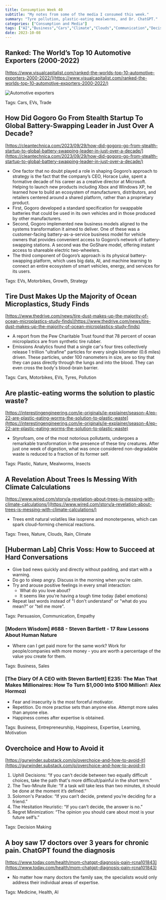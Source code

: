 ```yaml
---
title: Consumption Week 40
subtitle: "My notes from some of the media I consumed this week."
summary: "Tyre pollution, plastic-eating mealworms, and Dr. ChatGPT."
categories: ["Consumption and Media"]
tags: ["AI","Business","Cars","Climate","Clouds","Communication","Decision Making","Empathy","Entrepreneurship","EVs","Expertise","Growth","Happiness","Health","Insects","Learning","Mealworms","Medicine","Motivation","Motorbikes","Nature","Persuasion","Plastic","Pollution","Rain","Sales","Strategy","Trade","Trees","Tyres"]
date: 2023-10-08
---
```

## Ranked: The World’s Top 10 Automotive Exporters (2000-2022)

[https://www.visualcapitalist.com/ranked-the-worlds-top-10-automotive-exporters-2000-2022/](https://www.visualcapitalist.com/ranked-the-worlds-top-10-automotive-exporters-2000-2022/)

![Automotive exporters](/images/sections/consumption-and-media/week40.png)

Tags: Cars, EVs, Trade

## How Did Gogoro Go From Stealth Startup To Global Battery-Swapping Leader in Just Over A Decade?

[https://cleantechnica.com/2023/09/29/how-did-gogoro-go-from-stealth-startup-to-global-battery-swapping-leader-in-just-over-a-decade/](https://cleantechnica.com/2023/09/29/how-did-gogoro-go-from-stealth-startup-to-global-battery-swapping-leader-in-just-over-a-decade/)

- One factor that no doubt played a role in shaping Gogoro’s approach to strategy is the fact that the company’s CEO, Horace Luke, spent a formative decade of his career as a creative director at Microsoft. Helping to launch new products including Xbox and Windows XP, he learned how to build an ecosystem of manufacturers, distributors, and retailers centered around a shared platform, rather than a proprietary product.
- First, Gogoro developed a standard specification for swappable batteries that could be used in its own vehicles and in those produced by other manufacturers.
- Second, Gogoro implemented new business models aligned to the systems transformation it aimed to deliver. One of these was a customer-facing battery-as-a-service business model for vehicle owners that provides convenient access to Gogoro’s network of battery-swapping stations. A second was the GoShare model, offering instant access to shareable electric two-wheelers.
- The third component of Gogoro’s approach is its physical battery-swapping platform, which uses big data, AI, and machine learning to connect an entire ecosystem of smart vehicles, energy, and services for its users.

Tags: EVs, Motorbikes, Growth, Strategy

## Tire Dust Makes Up the Majority of Ocean Microplastics, Study Finds

[https://www.thedrive.com/news/tire-dust-makes-up-the-majority-of-ocean-microplastics-study-finds](https://www.thedrive.com/news/tire-dust-makes-up-the-majority-of-ocean-microplastics-study-finds)

- A report from the Pew Charitable Trust found that 78 percent of ocean microplastics are from synthetic tire rubber.
- Emissions Analytics found that a single car's four tires collectively release 1 trillion "ultrafine" particles for every single kilometer (0.6 miles) driven. These particles, under 100 nanometers in size, are so tiny that they can pass directly through the lungs and into the blood. They can even cross the body's blood-brain barrier.

Tags: Cars, Motorbikes, EVs, Tyres, Pollution

## Are plastic-eating worms the solution to plastic waste?

[https://interestingengineering.com/ie-originals/ie-explainer/season-4/ep-22-are-plastic-eating-worms-the-solution-to-plastic-waste](https://interestingengineering.com/ie-originals/ie-explainer/season-4/ep-22-are-plastic-eating-worms-the-solution-to-plastic-waste)

- Styrofoam, one of the most notorious pollutants, undergoes a remarkable transformation in the presence of these tiny creatures. After just one week of digestion, what was once considered non-degradable waste is reduced to a fraction of its former self.

Tags: Plastic, Nature, Mealworms, Insects

## A Revelation About Trees Is Messing With Climate Calculations

[https://www.wired.com/story/a-revelation-about-trees-is-messing-with-climate-calculations/](https://www.wired.com/story/a-revelation-about-trees-is-messing-with-climate-calculations/)

- Trees emit natural volatiles like isoprene and monoterpenes, which can spark cloud-forming chemical reactions.

Tags: Trees, Nature, Clouds, Rain, Climate

## [Huberman Lab] Chris Voss: How to Succeed at Hard Conversations

- Give bad news quickly and directly without padding, and start with a warning.
- Do go to sleep angry. Discuss in the morning when you're calm.
- Try and arouse positive feelings in every small interaction:
    - What do you love about?
    - It seems like you're having a tough time today (label emotions)
- Repeat last words instead of "I don't understand" or "what do you mean?" or "tell me more".

Tags: Persuasion, Communication, Empathy

### [Modern Wisdom] #688 - Steven Bartlett - 17 Raw Lessons About Human Nature

- Where can I get paid more for the same work? Work for people/companies with more money - you are worth a percentage of the value you create for them.

Tags: Business, Sales

### [The Diary Of A CEO with Steven Bartlett] E235: The Man That Makes Millionaires: How To Turn $1,000 Into $100 Million!: Alex Hormozi

- Fear and insecurity is the most forceful motivator.
- Repetition. Do more practise sets than anyone else. Attempt more sales than anyone else.
- Happiness comes after expertise is obtained.

Tags: Business, Entrepreneurship, Happiness, Expertise, Learning, Motivation

## Overchoice and How to Avoid it

[https://gurwinder.substack.com/p/overchoice-and-how-to-avoid-it](https://gurwinder.substack.com/p/overchoice-and-how-to-avoid-it)

1. Uphill Decisions: “If you can't decide between two equally difficult choices, take the path that's more difficult/painful in the short term.”
2. The Two-Minute Rule: “If a task will take less than two minutes, it should be done at the moment it’s defined.”
3. Solomon's Paradox: “If you can’t decide, pretend you’re deciding for a friend.”
4. The Hesitation Heuristic: “If you can’t decide, the answer is no.”
5. Regret Minimization: “The opinion you should care about most is your future self’s.”

Tags: Decision Making

## A boy saw 17 doctors over 3 years for chronic pain. ChatGPT found the diagnosis

[https://www.today.com/health/mom-chatgpt-diagnosis-pain-rcna101843](https://www.today.com/health/mom-chatgpt-diagnosis-pain-rcna101843)

- No matter how many doctors the family saw, the specialists would only address their individual areas of expertise.

Tags: Medicine, Health, AI